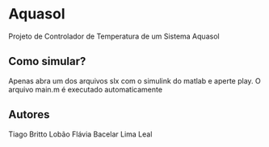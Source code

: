 # Aquasol
Projeto de Controlador de Temperatura de um Sistema Aquasol

## Como simular?
Apenas abra um dos arquivos slx com o simulink do matlab e aperte play.
O arquivo main.m é executado automaticamente

## Autores
Tiago Britto Lobão
Flávia Bacelar Lima Leal
